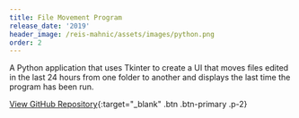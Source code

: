 ```yaml
---
title: File Movement Program
release_date: '2019'
header_image: /reis-mahnic/assets/images/python.png
order: 2
---
```

A Python application that uses Tkinter to create a UI that moves files edited in the last 24 hours from one folder to another and displays the last time the program has been run.

[View GitHub Repository](https://github.com/reismahnic/Python-Program-For-Moving-Files-With-UI-And-Last-Run-Display){:target="_blank" .btn .btn-primary .p-2}
